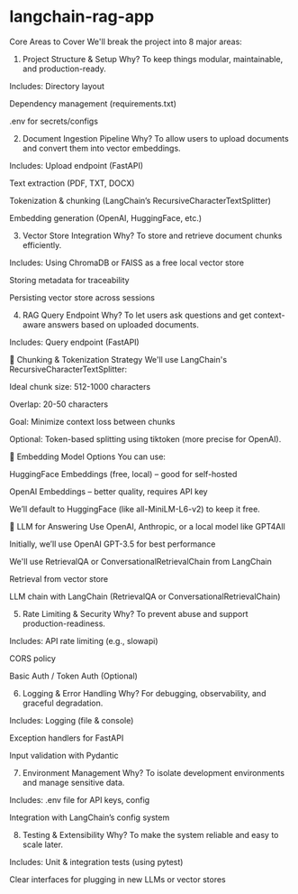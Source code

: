 # langchain-rag-app
Core Areas to Cover
We'll break the project into 8 major areas:

1. Project Structure & Setup
Why?
To keep things modular, maintainable, and production-ready.

Includes:
Directory layout

Dependency management (requirements.txt)

.env for secrets/configs

2. Document Ingestion Pipeline
Why?
To allow users to upload documents and convert them into vector embeddings.

Includes:
Upload endpoint (FastAPI)

Text extraction (PDF, TXT, DOCX)

Tokenization & chunking (LangChain’s RecursiveCharacterTextSplitter)

Embedding generation (OpenAI, HuggingFace, etc.)

3. Vector Store Integration
Why?
To store and retrieve document chunks efficiently.

Includes:
Using ChromaDB or FAISS as a free local vector store

Storing metadata for traceability

Persisting vector store across sessions

4. RAG Query Endpoint
Why?
To let users ask questions and get context-aware answers based on uploaded documents.

Includes:
Query endpoint (FastAPI)

🧩 Chunking & Tokenization Strategy
We'll use LangChain's RecursiveCharacterTextSplitter:

Ideal chunk size: 512-1000 characters

Overlap: 20-50 characters

Goal: Minimize context loss between chunks

Optional: Token-based splitting using tiktoken (more precise for OpenAI).

🧠 Embedding Model Options
You can use:

HuggingFace Embeddings (free, local) – good for self-hosted

OpenAI Embeddings – better quality, requires API key

We’ll default to HuggingFace (like all-MiniLM-L6-v2) to keep it free.

🧪 LLM for Answering
Use OpenAI, Anthropic, or a local model like GPT4All

Initially, we’ll use OpenAI GPT-3.5 for best performance

We'll use RetrievalQA or ConversationalRetrievalChain from LangChain


Retrieval from vector store

LLM chain with LangChain (RetrievalQA or ConversationalRetrievalChain)

5. Rate Limiting & Security
Why?
To prevent abuse and support production-readiness.

Includes:
API rate limiting (e.g., slowapi)

CORS policy

Basic Auth / Token Auth (Optional)

6. Logging & Error Handling
Why?
For debugging, observability, and graceful degradation.

Includes:
Logging (file & console)

Exception handlers for FastAPI

Input validation with Pydantic

7. Environment Management
Why?
To isolate development environments and manage sensitive data.

Includes:
.env file for API keys, config

Integration with LangChain’s config system

8. Testing & Extensibility
Why?
To make the system reliable and easy to scale later.

Includes:
Unit & integration tests (using pytest)

Clear interfaces for plugging in new LLMs or vector stores

